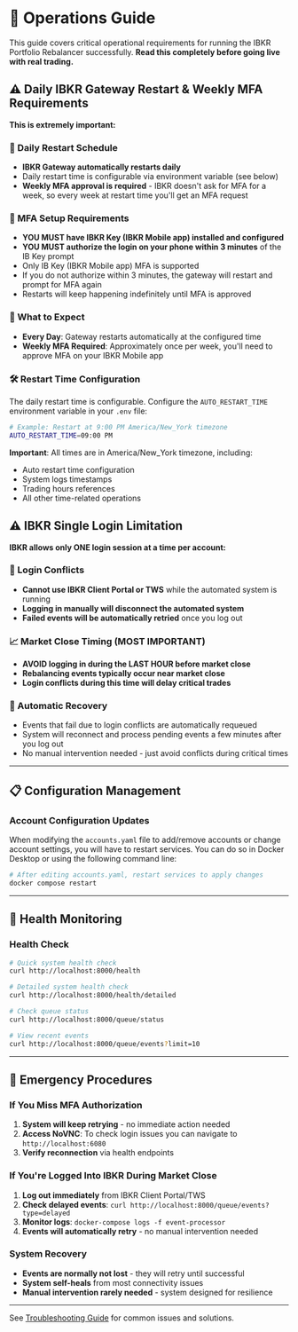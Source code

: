 # 🔧 Operations Guide

This guide covers critical operational requirements for running the IBKR Portfolio Rebalancer successfully. **Read this completely before going live with real trading.**

## ⚠️ Daily IBKR Gateway Restart & Weekly MFA Requirements

**This is extremely important:**

### 🔄 Daily Restart Schedule
- **IBKR Gateway automatically restarts daily**
- Daily restart time is configurable via environment variable (see below)
- **Weekly MFA approval is required** - IBKR doesn't ask for MFA for a week, so every week at restart time you'll get an MFA request

### 📱 MFA Setup Requirements
- **YOU MUST have IBKR Key (IBKR Mobile app) installed and configured**
- **YOU MUST authorize the login on your phone within 3 minutes** of the IB Key prompt
- Only IB Key (IBKR Mobile app) MFA is supported
- If you do not authorize within 3 minutes, the gateway will restart and prompt for MFA again
- Restarts will keep happening indefinitely until MFA is approved

### 📅 What to Expect
- **Every Day**: Gateway restarts automatically at the configured time
- **Weekly MFA Required**: Approximately once per week, you'll need to approve MFA on your IBKR Mobile app 

### 🛠️ Restart Time Configuration
The daily restart time is configurable. Configure the `AUTO_RESTART_TIME` environment variable in your `.env` file:

```bash
# Example: Restart at 9:00 PM America/New_York timezone
AUTO_RESTART_TIME=09:00 PM
```

**Important**: All times are in America/New_York timezone, including:
- Auto restart time configuration
- System logs timestamps
- Trading hours references
- All other time-related operations

## ⚠️ IBKR Single Login Limitation

**IBKR allows only ONE login session at a time per account:**

### 🚫 Login Conflicts
- **Cannot use IBKR Client Portal or TWS** while the automated system is running
- **Logging in manually will disconnect the automated system**
- **Failed events will be automatically retried** once you log out

### 📈 Market Close Timing (MOST IMPORTANT)
- **AVOID logging in during the LAST HOUR before market close**
- **Rebalancing events typically occur near market close**
- **Login conflicts during this time will delay critical trades**

### 🔄 Automatic Recovery
- Events that fail due to login conflicts are automatically requeued
- System will reconnect and process pending events a few minutes after you log out
- No manual intervention needed - just avoid conflicts during critical times

---

## 📋 Configuration Management

### Account Configuration Updates

When modifying the `accounts.yaml` file to add/remove accounts or change account settings, you will have to restart services. You can do so in Docker Desktop or using the following command line:

```bash
# After editing accounts.yaml, restart services to apply changes
docker compose restart
```

---

## 🏥 Health Monitoring

### Health Check
```bash
# Quick system health check
curl http://localhost:8000/health

# Detailed system health check
curl http://localhost:8000/health/detailed

# Check queue status
curl http://localhost:8000/queue/status

# View recent events
curl http://localhost:8000/queue/events?limit=10
```
---

## 🚨 Emergency Procedures

### If You Miss MFA Authorization
1. **System will keep retrying** - no immediate action needed
2. **Access NoVNC**: To check login issues you can navigate to `http://localhost:6080`
3. **Verify reconnection** via health endpoints

### If You're Logged Into IBKR During Market Close
1. **Log out immediately** from IBKR Client Portal/TWS
2. **Check delayed events**: `curl http://localhost:8000/queue/events?type=delayed`
3. **Monitor logs**: `docker-compose logs -f event-processor`
4. **Events will automatically retry** - no manual intervention needed

### System Recovery
- **Events are normally not lost** - they will retry until successful
- **System self-heals** from most connectivity issues
- **Manual intervention rarely needed** - system designed for resilience

---

See [Troubleshooting Guide](troubleshooting.md) for common issues and solutions.
